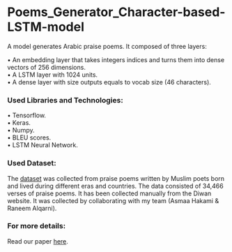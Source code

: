 # Poems_Generator_Character-based-LSTM-model
A model generates Arabic praise poems. It composed of three layers:

•	An embedding layer that takes integers indices and turns them into dense vectors of 256 dimensions.\
•	A LSTM layer with 1024 units.\
•	A dense layer with size outputs equals to vocab size (46 characters). 

### Used Libraries and Technologies:
•	Tensorflow.\
•	Keras.\
•	Numpy.\
•	BLEU scores.\
•	LSTM Neural Network.

### Used Dataset:
The [dataset](https://bit.ly/PraisePoems) was collected from praise poems written by Muslim poets born and lived during different eras and countries. The data consisted of 34,466 verses of praise poems. It has been collected manually from the Diwan website. It was collected by collaborating with my team (Asmaa Hakami & Raneem Alqarni). 

### For more details:
Read our paper [here](https://bit.ly/paper-nlp).
